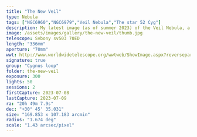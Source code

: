 ```yaml
---
title: "The New Veil"
type: Nebula
tags: ["NGC6960","NGC6979","Veil Nebula","The star 52 Cyg"]
description: My latest image (as of summer 2023) of the Veil Nebula, a supernova remnant.
image: /assets/images/gallery/the-new-veil/thumb.jpg
telescope: Svbony sv503 70ED
length: "336mm"
aperture: "70mm"
wwt: http://www.worldwidetelescope.org/wwtweb/ShowImage.aspx?reverseparity=False&scale=1.429742&name=the-new-veil.jpg&imageurl=https://deepskyworkflows.com/assets/images/gallery/the-new-veil/the-new-veil.jpg&credits=Jeremy+Likness+at+DeepSkyWorkflows.com&creditsUrl=https://deepskyworkflows.com/&ra=312.608405&dec=30.006070&x=5574.1&y=2002.7&rotation=76.70&thumb=https://deepskyworkflows.com/assets/images/gallery/the-new-veil/thumb.jpg
signature: true
group: "Cygnus loop"
folder: the-new-veil
exposure: 300
lights: 50
sessions: 2
firstCapture: 2023-07-08
lastCapture: 2023-07-09
ra: "20h 49m 7.9s"
dec: "+30° 45' 35.031"
size: "169.853 x 107.183 arcmin"
radius: "1.674 deg"
scale: "1.43 arcsec/pixel"
---
```

